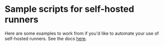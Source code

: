 # Sample scripts for self-hosted runners

Here are some examples to work from if you'd like to automate your use of self-hosted runners.
See the docs [here](../docs/automate.md).
